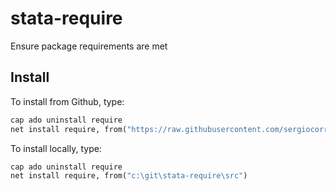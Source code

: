 # stata-require
Ensure package requirements are met


## Install


To install from Github, type:

```stata
cap ado uninstall require
net install require, from("https://raw.githubusercontent.com/sergiocorreia/require/master/src/")
```

To install locally, type:

```stata
cap ado uninstall require
net install require, from("c:\git\stata-require\src")
```
